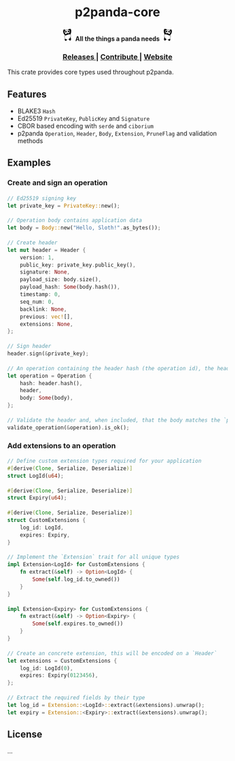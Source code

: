 <h1 align="center">p2panda-core</h1>

<div align="center">
  <img src="https://raw.githubusercontent.com/p2panda/.github/main/assets/panda-left.gif" width="auto" height="30px">
  <strong>All the things a panda needs</strong>
  <img src="https://raw.githubusercontent.com/p2panda/.github/main/assets/panda-right.gif" width="auto" height="30px">
</div>

<div align="center">
  <h3>
    <a href="https://github.com/p2panda/p2panda/releases">
      Releases
    </a>
    <span> | </span>
    <a href="https://p2panda.org/about/contribute">
      Contribute
    </a>
    <span> | </span>
    <a href="https://p2panda.org">
      Website
    </a>
  </h3>
</div>

This crate provides core types used throughout p2panda.

## Features

* BLAKE3 `Hash`
* Ed25519 `PrivateKey`, `PublicKey` and `Signature`
* CBOR based encoding with `serde` and `ciborium`
* p2panda `Operation`, `Header`, `Body`, `Extension`, `PruneFlag` and validation methods

## Examples

### Create and sign an operation

```rust
// Ed25519 signing key
let private_key = PrivateKey::new();

// Operation body contains application data
let body = Body::new("Hello, Sloth!".as_bytes());

// Create header
let mut header = Header {
    version: 1,
    public_key: private_key.public_key(),
    signature: None,
    payload_size: body.size(),
    payload_hash: Some(body.hash()),
    timestamp: 0,
    seq_num: 0,
    backlink: None,
    previous: vec![],
    extensions: None,
};

// Sign header
header.sign(&private_key);

// An operation containing the header hash (the operation id), the header itself and an optional body
let operation = Operation {
    hash: header.hash(),
    header,
    body: Some(body),
};

// Validate the header and, when included, that the body matches the `payload_hash`
validate_operation(&operation).is_ok();
```

### Add extensions to an operation

```rust
// Define custom extension types required for your application
#[derive(Clone, Serialize, Deserialize)]
struct LogId(u64);

#[derive(Clone, Serialize, Deserialize)]
struct Expiry(u64);

#[derive(Clone, Serialize, Deserialize)]
struct CustomExtensions {
    log_id: LogId,
    expires: Expiry,
}

// Implement the `Extension` trait for all unique types
impl Extension<LogId> for CustomExtensions {
    fn extract(&self) -> Option<LogId> {
        Some(self.log_id.to_owned())
    }
}

impl Extension<Expiry> for CustomExtensions {
    fn extract(&self) -> Option<Expiry> {
        Some(self.expires.to_owned())
    }
}

// Create an concrete extension, this will be encoded on a `Header`
let extensions = CustomExtensions {
    log_id: LogId(0),
    expires: Expiry(0123456),
};

// Extract the required fields by their type
let log_id = Extension::<LogId>::extract(&extensions).unwrap();
let expiry = Extension::<Expiry>::extract(&extensions).unwrap();
```

## License

...
